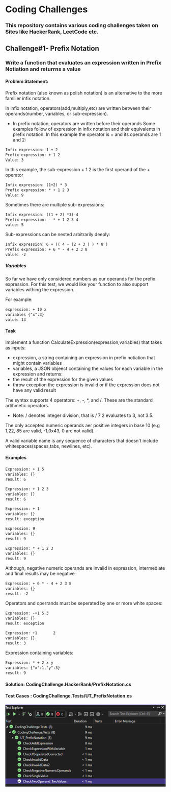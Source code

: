 # Coding Challenges 
### This repository contains various coding challenges taken on Sites like HackerRank, LeetCode etc. 

## Challenge#1- Prefix Notation 
### Write a function that evaluates an expression written in Prefix Notiation and returrns a value 

#### Problem Statement: 

Prefix notation (also known as polish notation) is an alternative to the more familier infix notation. 

In infix notation, operators(add,multiply,etc) are written between their operands(number, variables, or sub-expression). 
* In prefix notation, operators are written before their operands
Some examples follow of expression in infix notation and their equivalents in prefix notation. 
In this example the operator is + and its operands are 1 and 2:

```
Infix expression: 1 + 2 
Prefix expression: + 1 2 
Value: 3
```

In this example, the sub-expression + 1 2 is the first operand of the + operator 

```
Infix expression: (1+2) * 3
Prefix expression: * + 1 2 3 
Value: 9 
```

Sometimes there are multiple sub-expressions:
``` 
Infix expression: ((1 + 2) *3)-4 
Prefix expression: - * + 1 2 3 4
value: 5
``` 

Sub-expressions can be nested arbitrarily deeply:
``` 
Infix expression: 6 + (( 4 - (2 + 3 ) ) * 8 )
Prefix expression: + 6 * - 4 + 2 3 8
value: -2
``` 
##### Variables
So far we have only considered numbers as our operands for the prefix expression. For this test, we would like your function to also support variables withing the expression. 

For example: 
``` 
expression: + 10 x 
variables {"x":3}
value: 13
```
#### Task

Implement a function CalculateExpression(expression,variables)
that takes as inputs:
* expression, a string containing an expression in prefix notiation that might contain variables 
* variables, a JSON objeect containing the values for each variable in the expression
and returns: 
* the result of the expression for the given values 
* throw exception the expression is invalid or if the expression does not have any valid result

The syntax supports 4 operators: +, -, *, and /. These are the standard artihmetic operators.
* Note: / denotes integer division, that is / 7 2 evaluates to 3, not 3.5. 

The only accepted numeric operands aer positive integers in base 10 (e.g 1,22, 85 are valid, -1,0x43, 0 are not valid).

A valid variable name is any sequence of characters that doesn't include whitespaces(spaces,tabs, newlines, etc). 

#### Examples

```
Expression: + 1 5
variables: {}
result: 6
```

```
Expression: + 1 2 3
variables: {}
result: 6
```

```
Expression: + 1
variables: {}
result: exception
```

```
Expression: 9
variables: {}
result: 9
```

```
Expression: * + 1 2 3
variables: {}
result: 9
```

Although, negative numeric operands are invalid in expression, intermediate and final results may be negative
```
Expression: + 6 * - 4 + 2 3 8 
variables: {}
result: -2
```

Operators and operrands must be seperated by one or more white spaces:
```
Expression: -+1 5 3
variables: {}
result: exception
```
 
```
Expression: +1       2
variables: {}
result: 3
```
Expression containing variables:

```
Expression: * + 2 x y
variables: {"x":1,"y":3}
result: 9
```

#### Solution: CodingChallenge.HackerRank/PrefixNotation.cs
#### Test Cases : CodingChallenge.Tests/UT_PrefixNotation.cs

![Test Results](https://github.com/csehammad/CodingProblems/blob/main/CodingChallenge.Tests/IMG_PrefixNotation.png?raw=true)


